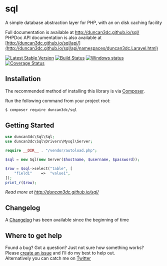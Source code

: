 # sql
A simple database abstraction layer for PHP, with an on disk caching facility

Full documentation is available at http://duncan3dc.github.io/sql/  
PHPDoc API documentation is also available at [http://duncan3dc.github.io/sql/api/](http://duncan3dc.github.io/sql/api/namespaces/duncan3dc.Laravel.html)  

[![Latest Stable Version](https://poser.pugx.org/duncan3dc/sql/version.svg)](https://packagist.org/packages/duncan3dc/sql)
[![Build Status](https://travis-ci.org/duncan3dc/sql.svg?branch=master)](https://travis-ci.org/duncan3dc/sql)
[![Windows status](https://ci.appveyor.com/api/projects/status/uy8ksvosdvdnrev9/branch/master?svg=true)](https://ci.appveyor.com/project/duncan3dc/sql/branch/master)
[![Coverage Status](https://coveralls.io/repos/github/duncan3dc/sql/badge.svg)](https://coveralls.io/github/duncan3dc/sql)


## Installation

The recommended method of installing this library is via [Composer](//getcomposer.org/).

Run the following command from your project root:

```bash
$ composer require duncan3dc/sql
```


## Getting Started

```php
use duncan3dc\Sql\Sql;
use duncan3dc\Sql\Drivers\Mysql\Server;

require __DIR__ . "/vendor/autoload.php";

$sql = new Sql(new Server($hostname, $username, $password));

$row = $sql->select("table", [
    "field1"    =>  "value1",
]);
print_r($row);
```

_Read more at http://duncan3dc.github.io/sql/_  


## Changelog
A [Changelog](CHANGELOG.md) has been available since the beginning of time


## Where to get help
Found a bug? Got a question? Just not sure how something works?  
Please [create an issue](//github.com/duncan3dc/sql/issues) and I'll do my best to help out.  
Alternatively you can catch me on [Twitter](https://twitter.com/duncan3dc)
